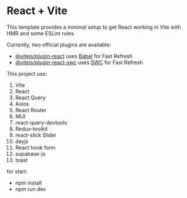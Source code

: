 # React + Vite

This template provides a minimal setup to get React working in Vite with HMR and some ESLint rules.

Currently, two official plugins are available:

- [@vitejs/plugin-react](https://github.com/vitejs/vite-plugin-react/blob/main/packages/plugin-react/README.md) uses [Babel](https://babeljs.io/) for Fast Refresh
- [@vitejs/plugin-react-swc](https://github.com/vitejs/vite-plugin-react-swc) uses [SWC](https://swc.rs/) for Fast Refresh

This project use:
1. Vite
2. React
3. React Query
4. Axios
5. React Router
6. MUI
7. react-query-devtools
8. Redux-toolkit
9. react-slick Slider
10. dayjs
11. React hook form
12. supabase-js
13. toast

for start:
- npm install
- npm run dev
